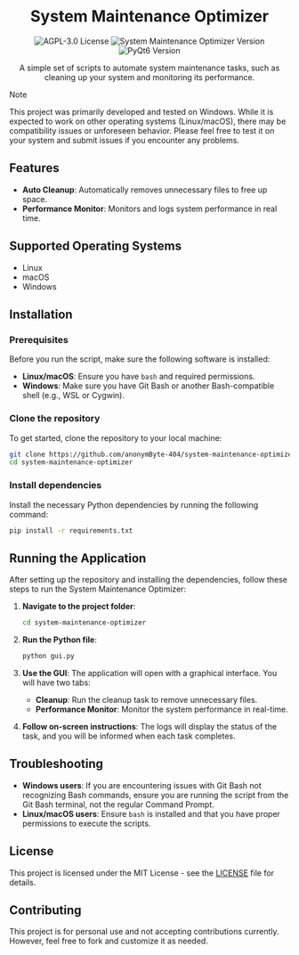 <h1 align="center">System Maintenance Optimizer</h1>

<p align="center">
  <img src="https://img.shields.io/badge/License-MIT-blue.svg" alt="AGPL-3.0 License">
  <img src="https://img.shields.io/badge/SMO-0.2.0-yellow.svg" alt="System Maintenance Optimizer Version">
  <img src="https://img.shields.io/badge/PyQt6-6.8.1-green" alt="PyQt6 Version">
</p>

<p align="center">A simple set of scripts to automate system maintenance tasks, such as cleaning up your system and monitoring its performance.</p>

>[!NOTE]
>This project was primarily developed and tested on Windows. While it is expected to work on other operating systems (Linux/macOS), there may be compatibility issues or unforeseen behavior. Please feel free to test it on your system and submit issues if you encounter any problems.

<h2>Features</h2>
<ul>
  <li><b>Auto Cleanup</b>: Automatically removes unnecessary files to free up space.</li>
  <li><b>Performance Monitor</b>: Monitors and logs system performance in real time.</li>
</ul>

<h2>Supported Operating Systems</h2>
<ul>
  <li>Linux</li>
  <li>macOS</li>
  <li>Windows</li>
</ul>

<h2>Installation</h2>

<h3>Prerequisites</h3>
<p>Before you run the script, make sure the following software is installed:</p>
<ul>
  <li><b>Linux/macOS</b>: Ensure you have <code>bash</code> and required permissions.</li>
  <li><b>Windows</b>: Make sure you have Git Bash or another Bash-compatible shell (e.g., WSL or Cygwin).</li>
</ul>

<h3>Clone the repository</h3>
<p>To get started, clone the repository to your local machine:</p>

```bash
git clone https://github.com/anonymByte-404/system-maintenance-optimizer.git
cd system-maintenance-optimizer
```

<h3>Install dependencies</h3>
<p>Install the necessary Python dependencies by running the following command:</p>

```bash
pip install -r requirements.txt
```

<h2>Running the Application</h2> 

<p>After setting up the repository and installing the dependencies, follow these steps to run the System Maintenance Optimizer:</p>

1. **Navigate to the project folder**:
    ```bash
    cd system-maintenance-optimizer
    ```

2. **Run the Python file**:
    ```bash
    python gui.py
    ```

3. **Use the GUI**: The application will open with a graphical interface. You will have two tabs:
    - **Cleanup**: Run the cleanup task to remove unnecessary files.
    - **Performance Monitor**: Monitor the system performance in real-time.

4. **Follow on-screen instructions**: The logs will display the status of the task, and you will be informed when each task completes.

<h2>Troubleshooting</h2>
<ul>
  <li><b>Windows users</b>: If you are encountering issues with Git Bash not recognizing Bash commands, ensure you are running the script from the Git Bash terminal, not the regular Command Prompt.</li>
  <li><b>Linux/macOS users</b>: Ensure <code>bash</code> is installed and that you have proper permissions to execute the scripts.</li>
</ul>

<h2>License</h2>
<p>This project is licensed under the MIT License - see the <a href="LICENSE">LICENSE</a> file for details.</p>

<h2>Contributing</h2>
<p>This project is for personal use and not accepting contributions currently. However, feel free to fork and customize it as needed.</p>
